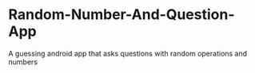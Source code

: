 # Random-Number-And-Question-App
A guessing android app that asks questions with random operations and numbers
